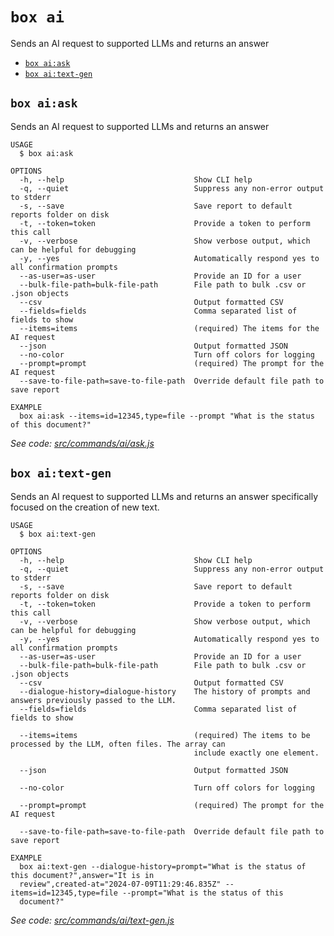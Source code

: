 `box ai`
========

Sends an AI request to supported LLMs and returns an answer

* [`box ai:ask`](#box-aiask)
* [`box ai:text-gen`](#box-aitext-gen)

## `box ai:ask`

Sends an AI request to supported LLMs and returns an answer

```
USAGE
  $ box ai:ask

OPTIONS
  -h, --help                             Show CLI help
  -q, --quiet                            Suppress any non-error output to stderr
  -s, --save                             Save report to default reports folder on disk
  -t, --token=token                      Provide a token to perform this call
  -v, --verbose                          Show verbose output, which can be helpful for debugging
  -y, --yes                              Automatically respond yes to all confirmation prompts
  --as-user=as-user                      Provide an ID for a user
  --bulk-file-path=bulk-file-path        File path to bulk .csv or .json objects
  --csv                                  Output formatted CSV
  --fields=fields                        Comma separated list of fields to show
  --items=items                          (required) The items for the AI request
  --json                                 Output formatted JSON
  --no-color                             Turn off colors for logging
  --prompt=prompt                        (required) The prompt for the AI request
  --save-to-file-path=save-to-file-path  Override default file path to save report

EXAMPLE
  box ai:ask --items=id=12345,type=file --prompt "What is the status of this document?"
```

_See code: [src/commands/ai/ask.js](https://github.com/box/boxcli/blob/v3.16.0/src/commands/ai/ask.js)_

## `box ai:text-gen`

Sends an AI request to supported LLMs and returns an answer specifically focused on the creation of new text.

```
USAGE
  $ box ai:text-gen

OPTIONS
  -h, --help                             Show CLI help
  -q, --quiet                            Suppress any non-error output to stderr
  -s, --save                             Save report to default reports folder on disk
  -t, --token=token                      Provide a token to perform this call
  -v, --verbose                          Show verbose output, which can be helpful for debugging
  -y, --yes                              Automatically respond yes to all confirmation prompts
  --as-user=as-user                      Provide an ID for a user
  --bulk-file-path=bulk-file-path        File path to bulk .csv or .json objects
  --csv                                  Output formatted CSV
  --dialogue-history=dialogue-history    The history of prompts and answers previously passed to the LLM.
  --fields=fields                        Comma separated list of fields to show

  --items=items                          (required) The items to be processed by the LLM, often files. The array can
                                         include exactly one element.

  --json                                 Output formatted JSON

  --no-color                             Turn off colors for logging

  --prompt=prompt                        (required) The prompt for the AI request

  --save-to-file-path=save-to-file-path  Override default file path to save report

EXAMPLE
  box ai:text-gen --dialogue-history=prompt="What is the status of this document?",answer="It is in 
  review",created-at="2024-07-09T11:29:46.835Z" --items=id=12345,type=file --prompt="What is the status of this 
  document?"
```

_See code: [src/commands/ai/text-gen.js](https://github.com/box/boxcli/blob/v3.16.0/src/commands/ai/text-gen.js)_
